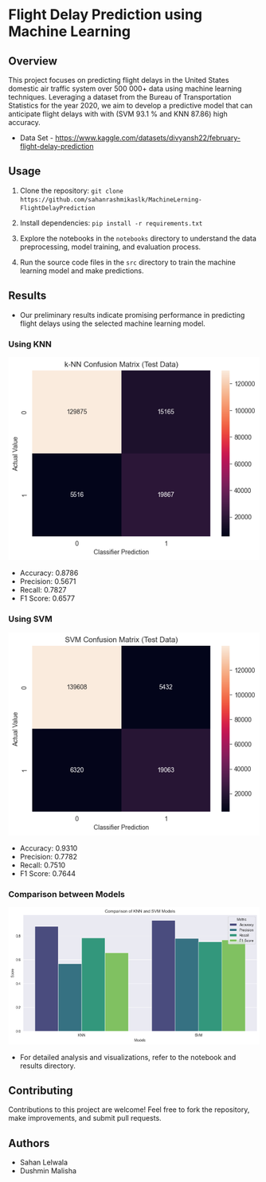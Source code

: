 # Flight Delay Prediction using Machine Learning

## Overview

This project focuses on predicting flight delays in the United States domestic air traffic system over 500 000+ data using machine learning techniques. Leveraging a dataset from the Bureau of Transportation Statistics for the year 2020, we aim to develop a predictive model that can anticipate flight delays with  with (SVM 93.1 % and KNN 87.86)  high accuracy.
- Data Set - https://www.kaggle.com/datasets/divyansh22/february-flight-delay-prediction

## Usage

1. Clone the repository:
`git clone https://github.com/sahanrashmikaslk/MachineLerning-FlightDelayPrediction`

2. Install dependencies:
`pip install -r requirements.txt`

3. Explore the notebooks in the `notebooks` directory to understand the data preprocessing, model training, and evaluation process.

4. Run the source code files in the `src` directory to train the machine learning model and make predictions.

## Results

- Our preliminary results indicate promising performance in predicting flight delays using the selected machine learning model.

### Using KNN
![KNN_results](./images/KNNConfutionMatrtix.png) 

- Accuracy: 0.8786
- Precision: 0.5671
- Recall: 0.7827
- F1 Score: 0.6577

### Using SVM
![SVM_Results](./images/SVMConfusionMatrix.png)

- Accuracy: 0.9310
- Precision: 0.7782
- Recall: 0.7510
- F1 Score: 0.7644



### Comparison between Models
![Comparison](./images/comparison.png)

- For detailed analysis and visualizations, refer to the notebook and results directory.

## Contributing

Contributions to this project are welcome! Feel free to fork the repository, make improvements, and submit pull requests.


## Authors

- Sahan Lelwala
- Dushmin Malisha
